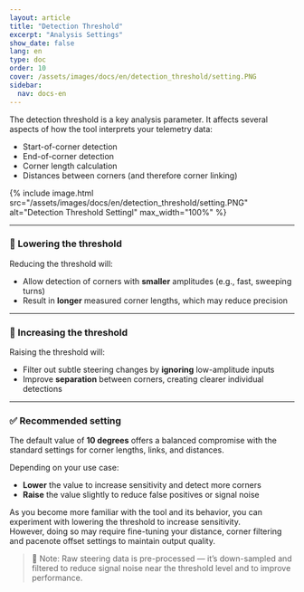 ```yaml
---
layout: article
title: "Detection Threshold"
excerpt: "Analysis Settings"
show_date: false
lang: en
type: doc
order: 10
cover: /assets/images/docs/en/detection_threshold/setting.PNG
sidebar:
  nav: docs-en
---
```


The detection threshold is a key analysis parameter. It affects several aspects of how the tool interprets your telemetry data:

- Start-of-corner detection  
- End-of-corner detection  
- Corner length calculation  
- Distances between corners (and therefore corner linking)

{% include image.html
   src="/assets/images/docs/en/detection_threshold/setting.PNG"
   alt="Detection Threshold Settingl"
   max_width="100%" %}

---

### 🔽 Lowering the threshold

Reducing the threshold will:

- Allow detection of corners with **smaller** amplitudes (e.g., fast, sweeping turns)
- Result in **longer** measured corner lengths, which may reduce precision

---

### 🔼 Increasing the threshold

Raising the threshold will:

- Filter out subtle steering changes by **ignoring** low-amplitude inputs
- Improve **separation** between corners, creating clearer individual detections

---

### ✅ Recommended setting

The default value of **10 degrees** offers a balanced compromise with the standard settings for corner lengths, links, and distances.

Depending on your use case:

- **Lower** the value to increase sensitivity and detect more corners
- **Raise** the value slightly to reduce false positives or signal noise

As you become more familiar with the tool and its behavior, you can experiment with lowering the threshold to increase sensitivity.  
However, doing so may require fine-tuning your distance, corner filtering and pacenote offset settings to maintain output quality.

> 📌 Note: Raw steering data is pre-processed — it’s down-sampled and filtered to reduce signal noise near the threshold level and to improve performance.
